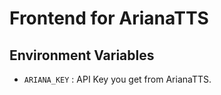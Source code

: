 # Frontend for ArianaTTS

## Environment Variables

* `ARIANA_KEY` : API Key you get from ArianaTTS.

